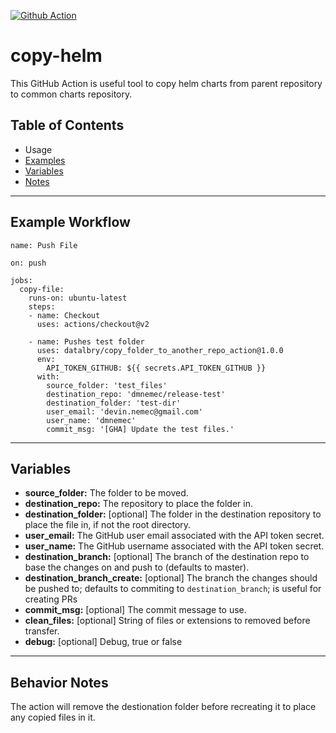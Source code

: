 [action-badge]: https://img.shields.io/badge/-Action-24292e?logo=github&style=for-the-badge

[![Github Action][action-badge]](#)
&nbsp;

# copy-helm

This GitHub Action is useful tool to copy helm charts from parent repository to common charts repository. 

## Table of Contents

- Usage
- [Examples](#example-workflow)
- [Variables](#variables)
- [Notes](#behavior-notes)

---

## Example Workflow
    name: Push File

    on: push

    jobs:
      copy-file:
        runs-on: ubuntu-latest
        steps:
        - name: Checkout
          uses: actions/checkout@v2

        - name: Pushes test folder
          uses: datalbry/copy_folder_to_another_repo_action@1.0.0
          env:
            API_TOKEN_GITHUB: ${{ secrets.API_TOKEN_GITHUB }}
          with:
            source_folder: 'test_files'
            destination_repo: 'dmnemec/release-test'
            destination_folder: 'test-dir'
            user_email: 'devin.nemec@gmail.com'
            user_name: 'dmnemec'
            commit_msg: '[GHA] Update the test files.'

---

## Variables
* **source_folder:** The folder to be moved.
* **destination_repo:** The repository to place the folder in.
* **destination_folder:** [optional] The folder in the destination repository to place the file in, if not the root directory.
* **user_email:** The GitHub user email associated with the API token secret.
* **user_name:** The GitHub username associated with the API token secret.
* **destination_branch:** [optional] The branch of the destination repo to base the changes on and push to (defaults to master).
* **destination_branch_create:** [optional] The branch the changes should be pushed to; defaults to commiting to `destination_branch`; is useful for creating PRs
* **commit_msg:** [optional] The commit message to use.
* **clean_files:** [optional] String of files or extensions to removed before transfer.
* **debug:** [optional] Debug, true or false

---

## Behavior Notes

The action will remove the destionation folder before recreating it to place any copied files in it.